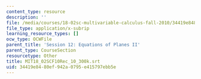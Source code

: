 ```yaml
---
content_type: resource
description: ''
file: /media/courses/18-02sc-multivariable-calculus-fall-2010/34419e8480ef942a0795e415797ebb5e_MIT18_02SCF10Rec_10_300k.srt
file_type: application/x-subrip
learning_resource_types: []
ocw_type: OCWFile
parent_title: 'Session 12: Equations of Planes II'
parent_type: CourseSection
resourcetype: Other
title: MIT18_02SCF10Rec_10_300k.srt
uid: 34419e84-80ef-942a-0795-e415797ebb5e
---
```

